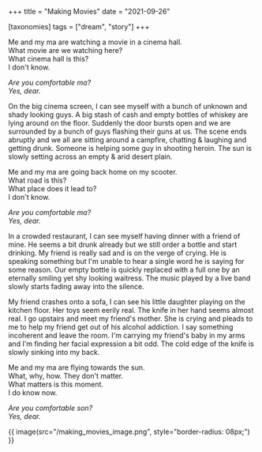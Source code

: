 +++
title = "Making Movies"
date = "2021-09-26"

[taxonomies]
tags = ["dream", "story"]
+++

Me and my ma are watching a movie in a cinema hall.  
What movie are we watching here?  
What cinema hall is this?  
I don't know.  
<p></p>

*Are you comfortable ma?*  
*Yes, dear.*  
<p></p>

On the big cinema screen, I can see myself with a bunch of unknown and shady looking guys. A big stash of cash and empty bottles of whiskey are lying around on the floor. Suddenly the door bursts open and we are surrounded by a bunch of guys flashing their guns at us. The scene ends abruptly and we all are sitting around a campfire, chatting & laughing and getting drunk. Someone is helping some guy in shooting heroin. The sun is slowly setting across an empty & arid desert plain.  

<!-- more -->

Me and my ma are going back home on my scooter.  
What road is this?  
What place does it lead to?  
I don't know.  
<p></p>

*Are you comfortable ma?*  
*Yes, dear.*  
<p></p>

In a crowded restaurant, I can see myself having dinner with a friend of mine. He seems a bit drunk already but we still order a bottle and start drinking. My friend is really sad and is on the verge of crying. He is speaking something but I'm unable to hear a single word he is saying for some reason. Our empty bottle is quickly replaced with a full one by an eternally smiling yet shy looking waitress. The music played by a live band slowly starts fading away into the silence.  
<p></p>

My friend crashes onto a sofa, I can see his little daughter playing on the kitchen floor. Her toys seem eerily real. The knife in her hand seems almost real. I go upstairs and meet my friend's mother. She is crying and pleads to me to help my friend get out of his alcohol addiction. I say something incoherent and leave the room. I'm carrying my friend's baby in my arms and I'm finding her facial expression a bit odd. The cold edge of the knife is slowly sinking into my back.  
<p></p>

Me and my ma are flying towards the sun.  
What, why, how. They don't matter.  
What matters is this moment.  
I do know now.  
<p></p>

*Are you comfortable son?*  
*Yes, dear.*  

{{ image(src="/making_movies_image.png", style="border-radius: 08px;") }}
